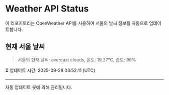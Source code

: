 
# Weather API Status

이 리포지토리는 OpenWeather API를 사용하여 서울의 날씨 정보를 자동으로 업데이트합니다.

## 현재 서울 날씨
> 서울의 현재 날씨: overcast clouds, 온도: 19.37°C, 습도: 96%

⏳ 업데이트 시간: 2025-09-28 03:52:11 (UTC)

---
자동 업데이트 봇에 의해 관리됩니다.

